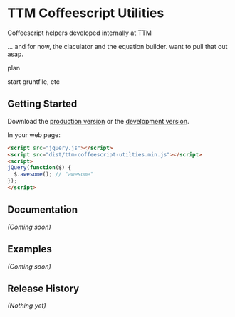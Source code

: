 
# TTM Coffeescript Utilities

Coffeescript helpers developed internally at TTM

... and for now, the claculator and the equation builder. want to pull
that out asap.


plan

start gruntfile, etc

## Getting Started

Download the [production version][min] or the [development version][max].

[min]: https://raw.github.com/thinkthroughmath/jquery-ttm-coffeescript-utilties/master/dist/jquery.ttm-coffeescript-utilties.min.js
[max]: https://raw.github.com/thinkthroughmath/jquery-ttm-coffeescript-utilties/master/dist/jquery.ttm-coffeescript-utilties.js

In your web page:

```html
<script src="jquery.js"></script>
<script src="dist/ttm-coffeescript-utilties.min.js"></script>
<script>
jQuery(function($) {
  $.awesome(); // "awesome"
});
</script>
```

## Documentation
_(Coming soon)_

## Examples
_(Coming soon)_

## Release History
_(Nothing yet)_

